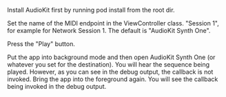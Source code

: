 Install AudioKit first by running pod install from the root dir.

Set the name of the MIDI endpoint in the ViewController class. "Session 1", for example for Network Session 1. The default is "AudioKit Synth One".

Press the "Play" button.

Put the app into background mode and then open AudioKit Synth One (or whatever you set for the destination). You will hear the sequence being played. However, as you can see in the debug output, the callback is not invoked. Bring the app into the foreground again. You will see the callback being invoked in the debug output.
